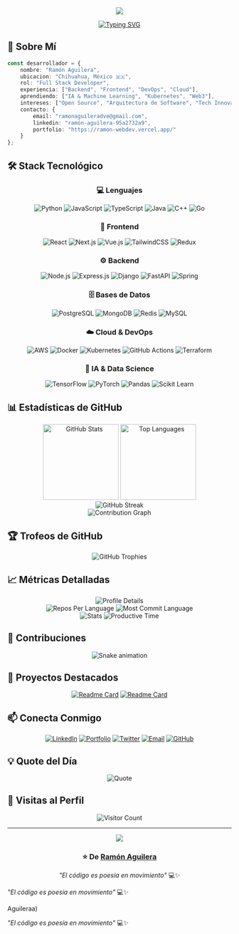 <div align="center">
  <img src="https://capsule-render.vercel.app/api?type=waving&color=gradient&customColorList=6,11,20&height=180&section=header&text=¡Hola!%20Soy%20Ramón%20Aguilera%20👋&fontSize=42&fontAlignY=32&desc=Desarrollador%20Full%20Stack%20|%20Creador%20de%20Soluciones&descAlignY=51&descAlign=50&animation=twinkling"/>
</div>

<div align="center">
  
  [![Typing SVG](https://readme-typing-svg.demolab.com?font=Fira+Code&weight=600&size=22&pause=1000&color=3F8BF7&center=true&vCenter=true&width=600&lines=Desarrollador+Full+Stack+%F0%9F%9A%80;Apasionado+por+la+Tecnolog%C3%ADa+%F0%9F%92%BB;Creando+soluciones+innovadoras+%F0%9F%8C%9F;Siempre+aprendiendo+algo+nuevo+%F0%9F%93%9A)](https://git.io/typing-svg)
  
</div>

## 🚀 Sobre Mí

```typescript
const desarrollador = {
    nombre: "Ramón Aguilera",
    ubicacion: "Chihuahua, México 🇲🇽",
    rol: "Full Stack Developer",
    experiencia: ["Backend", "Frontend", "DevOps", "Cloud"],
    aprendiendo: ["IA & Machine Learning", "Kubernetes", "Web3"],
    intereses: ["Open Source", "Arquitectura de Software", "Tech Innovation"],
    contacto: {
        email: "ramonaguileradve@gmail.com",
        linkedin: "ramón-aguilera-95a2732a9",
        portfolio: "https://ramon-webdev.vercel.app/"
    }
};
```

## 🛠️ Stack Tecnológico

<div align="center">

### 💻 Lenguajes
![Python](https://img.shields.io/badge/Python-3776AB?style=for-the-badge&logo=python&logoColor=white)
![JavaScript](https://img.shields.io/badge/JavaScript-F7DF1E?style=for-the-badge&logo=javascript&logoColor=black)
![TypeScript](https://img.shields.io/badge/TypeScript-007ACC?style=for-the-badge&logo=typescript&logoColor=white)
![Java](https://img.shields.io/badge/Java-ED8B00?style=for-the-badge&logo=openjdk&logoColor=white)
![C++](https://img.shields.io/badge/C++-00599C?style=for-the-badge&logo=c%2B%2B&logoColor=white)
![Go](https://img.shields.io/badge/Go-00ADD8?style=for-the-badge&logo=go&logoColor=white)

### 🎨 Frontend
![React](https://img.shields.io/badge/React-20232A?style=for-the-badge&logo=react&logoColor=61DAFB)
![Next.js](https://img.shields.io/badge/Next.js-000000?style=for-the-badge&logo=next.js&logoColor=white)
![Vue.js](https://img.shields.io/badge/Vue.js-35495E?style=for-the-badge&logo=vue.js&logoColor=4FC08D)
![TailwindCSS](https://img.shields.io/badge/Tailwind_CSS-38B2AC?style=for-the-badge&logo=tailwind-css&logoColor=white)
![Redux](https://img.shields.io/badge/Redux-593D88?style=for-the-badge&logo=redux&logoColor=white)

### ⚙️ Backend
![Node.js](https://img.shields.io/badge/Node.js-43853D?style=for-the-badge&logo=node.js&logoColor=white)
![Express.js](https://img.shields.io/badge/Express.js-404D59?style=for-the-badge&logo=express&logoColor=white)
![Django](https://img.shields.io/badge/Django-092E20?style=for-the-badge&logo=django&logoColor=white)
![FastAPI](https://img.shields.io/badge/FastAPI-005571?style=for-the-badge&logo=fastapi&logoColor=white)
![Spring](https://img.shields.io/badge/Spring-6DB33F?style=for-the-badge&logo=spring&logoColor=white)

### 🗄️ Bases de Datos
![PostgreSQL](https://img.shields.io/badge/PostgreSQL-316192?style=for-the-badge&logo=postgresql&logoColor=white)
![MongoDB](https://img.shields.io/badge/MongoDB-4EA94B?style=for-the-badge&logo=mongodb&logoColor=white)
![Redis](https://img.shields.io/badge/Redis-DC382D?style=for-the-badge&logo=redis&logoColor=white)
![MySQL](https://img.shields.io/badge/MySQL-005C84?style=for-the-badge&logo=mysql&logoColor=white)

### ☁️ Cloud & DevOps
![AWS](https://img.shields.io/badge/AWS-232F3E?style=for-the-badge&logo=amazon-aws&logoColor=white)
![Docker](https://img.shields.io/badge/Docker-2496ED?style=for-the-badge&logo=docker&logoColor=white)
![Kubernetes](https://img.shields.io/badge/Kubernetes-326CE5?style=for-the-badge&logo=kubernetes&logoColor=white)
![GitHub Actions](https://img.shields.io/badge/GitHub_Actions-2088FF?style=for-the-badge&logo=github-actions&logoColor=white)
![Terraform](https://img.shields.io/badge/Terraform-7B42BC?style=for-the-badge&logo=terraform&logoColor=white)

### 🧠 IA & Data Science
![TensorFlow](https://img.shields.io/badge/TensorFlow-FF6F00?style=for-the-badge&logo=tensorflow&logoColor=white)
![PyTorch](https://img.shields.io/badge/PyTorch-EE4C2C?style=for-the-badge&logo=pytorch&logoColor=white)
![Pandas](https://img.shields.io/badge/Pandas-150458?style=for-the-badge&logo=pandas&logoColor=white)
![Scikit Learn](https://img.shields.io/badge/scikit_learn-F7931E?style=for-the-badge&logo=scikit-learn&logoColor=white)

</div>

## 📊 Estadísticas de GitHub

<div align="center">
  <img src="https://github-readme-stats.vercel.app/api?username=RamonAguileraa&show_icons=true&theme=tokyonight&hide_border=true&bg_color=0D1117&title_color=3F8BF7&icon_color=3F8BF7&text_color=C9D1D9" alt="GitHub Stats" height="170"/>
  <img src="https://github-readme-stats.vercel.app/api/top-langs/?username=RamonAguileraa&layout=compact&theme=tokyonight&hide_border=true&bg_color=0D1117&title_color=3F8BF7&text_color=C9D1D9" alt="Top Languages" height="170"/>
</div>

<div align="center">
  <img src="https://github-readme-streak-stats.herokuapp.com/?user=RamonAguileraa&theme=tokyonight&hide_border=true&background=0D1117&ring=3F8BF7&fire=3F8BF7&currStreakLabel=3F8BF7" alt="GitHub Streak"/>
</div>

<div align="center">
  <img src="https://github-readme-activity-graph.vercel.app/graph?username=RamonAguileraa&theme=tokyo-night&hide_border=true&bg_color=0D1117&color=3F8BF7&line=3F8BF7&point=FFFFFF" alt="Contribution Graph"/>
</div>

## 🏆 Trofeos de GitHub

<div align="center">
  <img src="https://github-profile-trophy.vercel.app/?username=RamonAguileraa&theme=tokyonight&no-frame=true&no-bg=true&column=7&margin-w=15&margin-h=15" alt="GitHub Trophies"/>
</div>

## 📈 Métricas Detalladas

<div align="center">
  <img src="https://github-profile-summary-cards.vercel.app/api/cards/profile-details?username=RamonAguileraa&theme=tokyonight" alt="Profile Details"/>
</div>

<div align="center">
  <img src="https://github-profile-summary-cards.vercel.app/api/cards/repos-per-language?username=RamonAguileraa&theme=tokyonight" alt="Repos Per Language"/>
  <img src="https://github-profile-summary-cards.vercel.app/api/cards/most-commit-language?username=RamonAguileraa&theme=tokyonight" alt="Most Commit Language"/>
</div>

<div align="center">
  <img src="https://github-profile-summary-cards.vercel.app/api/cards/stats?username=RamonAguileraa&theme=tokyonight" alt="Stats"/>
  <img src="https://github-profile-summary-cards.vercel.app/api/cards/productive-time?username=RamonAguileraa&theme=tokyonight&utcOffset=-7" alt="Productive Time"/>
</div>

## 🐍 Contribuciones

<div align="center">
  <img src="https://raw.githubusercontent.com/RamonAguileraa/RamonAguileraa/output/github-contribution-grid-snake-dark.svg" alt="Snake animation"/>
</div>

## 💼 Proyectos Destacados

<div align="center">

[![Readme Card](https://github-readme-stats.vercel.app/api/pin/?username=RamonAguileraa&repo=PROYECTO1&theme=tokyonight&hide_border=true&bg_color=0D1117)](https://github.com/RamonAguileraa/PROYECTO1)
[![Readme Card](https://github-readme-stats.vercel.app/api/pin/?username=RamonAguileraa&repo=PROYECTO2&theme=tokyonight&hide_border=true&bg_color=0D1117)](https://github.com/RamonAguileraa/PROYECTO2)

</div>

## 📫 Conecta Conmigo

<div align="center">
  
[![LinkedIn](https://img.shields.io/badge/LinkedIn-0077B5?style=for-the-badge&logo=linkedin&logoColor=white)](https://www.linkedin.com/in/ramón-aguilera-95a2732a9)
[![Portfolio](https://img.shields.io/badge/Portfolio-255E63?style=for-the-badge&logo=About.me&logoColor=white)](https://ramon-webdev.vercel.app/)
[![Twitter](https://img.shields.io/badge/Twitter-1DA1F2?style=for-the-badge&logo=twitter&logoColor=white)](https://x.com/fakinmeimon)
[![Email](https://img.shields.io/badge/Email-D14836?style=for-the-badge&logo=gmail&logoColor=white)](mailto:ramonaguileradve@gmail.com)
[![GitHub](https://img.shields.io/badge/GitHub-100000?style=for-the-badge&logo=github&logoColor=white)](https://github.com/RamonAguileraa)

</div>

## 💡 Quote del Día

<div align="center">
  
![Quote](https://quotes-github-readme.vercel.app/api?type=horizontal&theme=tokyonight)

</div>

## 👀 Visitas al Perfil

<div align="center">
  
![Visitor Count](https://profile-counter.glitch.me/RamonAguileraa/count.svg)

</div>

---

<div align="center">
  <img src="https://capsule-render.vercel.app/api?type=waving&color=gradient&customColorList=6,11,20&height=100&section=footer"/>
  
  ### ⭐ De [Ramón Aguilera](https://github.com/RamonAguileraa)
  
  *"El código es poesía en movimiento"* 💻✨
  
</div>
  
  *"El código es poesía en movimiento"* 💻✨
  
</div>Aguileraa)
  
  *"El código es poesía en movimiento"* 💻✨
  
</div>
